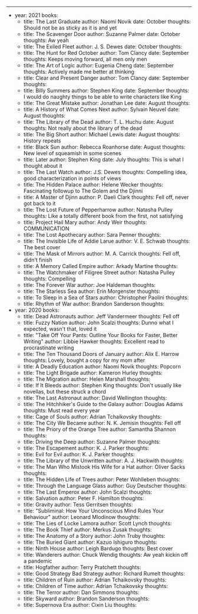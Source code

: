 ---
- year: 2021
  books:
  - title: The Last Graduate
    author: Naomi Novik
    date: October
    thoughts: Should not be as sticky as it is and yet
  - title: The Scavenger Door
    author: Suzanne Palmer
    date: October
    thoughts: Aw yeah
  - title: The Exiled Fleet
    author: J. S. Dewes
    date: October
    thoughts: 
  - title: The Hunt for Red October
    author: Tom Clancy
    date: September
    thoughts: Keeps moving forward, all men only men
  - title: The Art of Logic
    author: Eugenia Cheng
    date: September
    thoughts: Actively made me better at thinking
  - title: Clear and Present Danger
    author: Tom Clancy
    date: September
    thoughts: 
  - title: Billy Summers
    author: Stephen King
    date: September
    thoughts: I would do naughty things to be able to write characters like King
  - title: The Great Mistake
    author: Jonathan Lee
    date: August
    thoughts: 
  - title: A History of What Comes Next
    author: Sylvain Neuvel
    date: August
    thoughts: 
  - title: The Library of the Dead
    author: T. L. Huchu
    date: August
    thoughts: Not really about the library of the dead
  - title: The Big Short
    author: Michael Lewis
    date: August
    thoughts: History repeats
  - title: Black Sun
    author: Rebecca Roanhorse
    date: August
    thoughts: New level of squeamish in some scenes
  - title: Later
    author: Stephen King
    date: July
    thoughts: This is what I thought about it
  - title: The Last Watch
    author: J.S. Dewes
    thoughts: Compelling idea, good characterization in points of views
  - title: The Hidden Palace
    author: Helene Wecker
    thoughts: Fascinating followup to The Golem and the Djinni
  - title: A Master of Djinn
    author: P. Daeli Clark
    thoughts: Fell off, never got back to it
  - title: The Lost Future of Pepperharrow
    author: Natasha Pulley
    thoughts: Like a totally different book from the first, not satisfying
  - title: Project Hail Mary
    author: Andy Weir
    thoughts: COMMUNICATION
  - title: The Lost Apothecary
    author: Sara Penner
    thoughts: 
  - title: The Invisible Life of Addie Larue
    author: V. E. Schwab
    thoughts: The best cover
  - title: The Mask of Mirrors
    author: M. A. Carrick
    thoughts: Fell off, didn't finish
  - title: A Memory Called Empire
    author: Arkady Martine
    thoughts: 
  - title: The Watchmaker of Filigree Street
    author: Natasha Pulley
    thoughts: Compelling
  - title: The Forever War
    author: Joe Haldeman
    thoughts: 
  - title: The Starless Sea
    author: Erin Morgenster
    thoughts: 
  - title: To Sleep in a Sea of Stars
    author: Christopher Paolini
    thoughts: 
  - title: Rhythm of War
    author: Brandon Sanderson
    thoughts: 
- year: 2020
  books: 
  - title: Dead Astronauts
    author: Jeff Vandermeer
    thoughts: Fell off
  - title: Fuzzy Nation
    author: John Scalzi
    thoughts: Dunno what I expected, wasn't that, loved it
  - title: "Take Off Your Pants: Outline Your Books for Faster, Better Writing"
    author: Libbie Hawker
    thoughts: Excellent read to procrastinate writing
  - title: The Ten Thousand Doors of January
    author: Alix E. Harrow
    thoughts: Lovely, bought a copy for my mom after
  - title: A Deadly Education
    author: Naomi Novik
    thoughts: Popcorn
  - title: The Light Brigade
    author: Kameron Hurley
    thoughts:
  - title: The Migration
    author: Helen Marshall
    thoughts: 
  - title: If It Bleeds
    author: Stephen King
    thoughts: Don't usually like novellas, but these struck a chord
  - title: The Last Astronaut
    author: David Wellington
    thoughts:
  - title: The Hitchhiker's Guide to the Galaxy
    author: Douglas Adams
    thoughts: Must read every year
  - title: Cage of Souls
    author: Adrian Tchaikovsky
    thoughts: 
  - title: The City We Became
    author: N. K. Jemisin
    thoughts: Fell off
  - title: The Priory of the Orange Tree
    author: Samantha Shannon
    thoughts: 
  - title: Driving the Deep
    author: Suzanne Palmer
    thoughts:
  - title: The Escapement
    author: K. J. Parker
    thoughts: 
  - title: Evil for Evil
    author: K. J. Parker
    thoughts: 
  - title: The Library of the Unwritten
    author: A. J. Hackwith
    thoughts: 
  - title: The Man Who Mistook His Wife for a Hat
    author: Oliver Sacks
    thoughts: 
  - title: The Hidden Life of Trees
    author: Peter Wohlleben
    thoughts: 
  - title: Through the Language Glass
    author: Guy Deutscher
    thoughts: 
  - title: The Last Emperox
    author: John Scalzi
    thoughts: 
  - title: Salvation
    author: Peter F. Hamilton
    thoughts: 
  - title: Gravity
    author: Tess Gerritsen
    thoughts: 
  - title: "Subliminal: How Your Unconscious Mind Rules Your Behaviour"
    author: Leonard Mlodinow
    thoughts: 
  - title: The Lies of Locke Lamora
    author: Scott Lynch
    thoughts: 
  - title: The Book Thief
    author: Merkus Zusak
    thoughts: 
  - title: The Anatomy of a Story
    author: John Truby
    thoughts: 
  - title: The Buried Giant
    author: Kazuo Ishiguro
    thoughts: 
  - title: Ninth House
    author: Leigh Bardugo
    thoughts: Best cover
  - title: Wanderers
    author: Chuck Wendig
    thoughts: Aw yeah kickin off a pandemic
  - title: Hogfather
    author: Terry Pratchett
    thoughts: 
  - title: Good Strategy Bad Strategy
    author: Richard Rumelt
    thoughts: 
  - title: Children of Ruin
    author: Adrian Tchaikovsky
    thoughts: 
  - title: Children of Time
    author: Adrian Tchaikovsky
    thoughts: 
  - title: The Terror
    author: Dan Simmons
    thoughts: 
  - title: Skyward
    author: Brandon Sanderson
    thoughts: 
  - title: Supernova Era
    author: Cixin Liu
    thoughts: 
